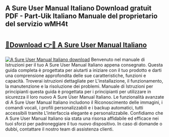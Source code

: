 ## A Sure User Manual Italiano Download gratuit PDF - Part-Uik Italiano Manuale del proprietario del servizio wMH4t

# <h2><a href="http://dffbhf5.blite.top/?on=A+Sure+User+Manual+Italiano">🔗Download 👉🔴 A Sure User Manual Italiano</a></h2>

[![A Sure User Manual Italiano download](https://i.imgur.com/lujVjoI.png)](http://dffbhf5.blite.top/?on=A+Sure+User+Manual+Italiano)
Benvenuto nel manuale di Istruzioni per il tuo A Sure User Manual Italiano appena consegnato. Questa guida completa è progettata per aiutarti a iniziare con il tuo prodotto e darti una comprensione approfondita delle sue caratteristiche, funzioni e capacità. Troverai istruzioni dettagliate per L'installazione, il funzionamento, la manutenzione e la risoluzione dei problemi. Manuale di Istruzioni per principianti questa guida è progettata per i principianti per utilizzare in sicurezza il loro nuovo A Sure User Manual Italiano. Le funzionalità avanzate di A Sure User Manual Italiano includono il Riconoscimento delle immagini, i comandi vocali, i profili personalizzabili e i backup automatici, tutti accessibili tramite L'interfaccia elegante e personalizzabile. Confidiamo che A Sure User Manual Italiano sia stata una risorsa affidabile ed efficace nei tuoi sforzi per padroneggiare il tuo nuovo dispositivo. In caso di domande o dubbi, contattare il nostro team di assistenza clienti.
